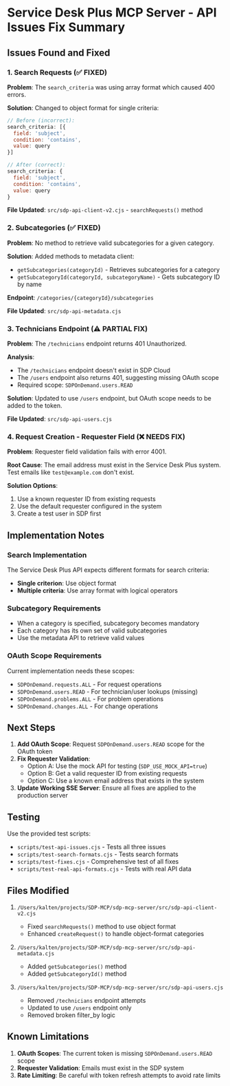 # Service Desk Plus MCP Server - API Issues Fix Summary

## Issues Found and Fixed

### 1. Search Requests (✅ FIXED)
**Problem**: The `search_criteria` was using array format which caused 400 errors.

**Solution**: Changed to object format for single criteria:
```javascript
// Before (incorrect):
search_criteria: [{
  field: 'subject',
  condition: 'contains',
  value: query
}]

// After (correct):
search_criteria: {
  field: 'subject',
  condition: 'contains',
  value: query
}
```

**File Updated**: `src/sdp-api-client-v2.cjs` - `searchRequests()` method

### 2. Subcategories (✅ FIXED)
**Problem**: No method to retrieve valid subcategories for a given category.

**Solution**: Added methods to metadata client:
- `getSubcategories(categoryId)` - Retrieves subcategories for a category
- `getSubcategoryId(categoryId, subcategoryName)` - Gets subcategory ID by name

**Endpoint**: `/categories/{categoryId}/subcategories`

**File Updated**: `src/sdp-api-metadata.cjs`

### 3. Technicians Endpoint (⚠️ PARTIAL FIX)
**Problem**: The `/technicians` endpoint returns 401 Unauthorized.

**Analysis**: 
- The `/technicians` endpoint doesn't exist in SDP Cloud
- The `/users` endpoint also returns 401, suggesting missing OAuth scope
- Required scope: `SDPOnDemand.users.READ`

**Solution**: Updated to use `/users` endpoint, but OAuth scope needs to be added to the token.

**File Updated**: `src/sdp-api-users.cjs`

### 4. Request Creation - Requester Field (❌ NEEDS FIX)
**Problem**: Requester field validation fails with error 4001.

**Root Cause**: The email address must exist in the Service Desk Plus system. Test emails like `test@example.com` don't exist.

**Solution Options**:
1. Use a known requester ID from existing requests
2. Use the default requester configured in the system
3. Create a test user in SDP first

## Implementation Notes

### Search Implementation
The Service Desk Plus API expects different formats for search criteria:
- **Single criterion**: Use object format
- **Multiple criteria**: Use array format with logical operators

### Subcategory Requirements
- When a category is specified, subcategory becomes mandatory
- Each category has its own set of valid subcategories
- Use the metadata API to retrieve valid values

### OAuth Scope Requirements
Current implementation needs these scopes:
- `SDPOnDemand.requests.ALL` - For request operations
- `SDPOnDemand.users.READ` - For technician/user lookups (missing)
- `SDPOnDemand.problems.ALL` - For problem operations
- `SDPOnDemand.changes.ALL` - For change operations

## Next Steps

1. **Add OAuth Scope**: Request `SDPOnDemand.users.READ` scope for the OAuth token
2. **Fix Requester Validation**: 
   - Option A: Use the mock API for testing (`SDP_USE_MOCK_API=true`)
   - Option B: Get a valid requester ID from existing requests
   - Option C: Use a known email address that exists in the system
3. **Update Working SSE Server**: Ensure all fixes are applied to the production server

## Testing

Use the provided test scripts:
- `scripts/test-api-issues.cjs` - Tests all three issues
- `scripts/test-search-formats.cjs` - Tests search formats
- `scripts/test-fixes.cjs` - Comprehensive test of all fixes
- `scripts/test-real-api-formats.cjs` - Tests with real API data

## Files Modified

1. `/Users/kalten/projects/SDP-MCP/sdp-mcp-server/src/sdp-api-client-v2.cjs`
   - Fixed `searchRequests()` method to use object format
   - Enhanced `createRequest()` to handle object-format categories

2. `/Users/kalten/projects/SDP-MCP/sdp-mcp-server/src/sdp-api-metadata.cjs`
   - Added `getSubcategories()` method
   - Added `getSubcategoryId()` method

3. `/Users/kalten/projects/SDP-MCP/sdp-mcp-server/src/sdp-api-users.cjs`
   - Removed `/technicians` endpoint attempts
   - Updated to use `/users` endpoint only
   - Removed broken filter_by logic

## Known Limitations

1. **OAuth Scopes**: The current token is missing `SDPOnDemand.users.READ` scope
2. **Requester Validation**: Emails must exist in the SDP system
3. **Rate Limiting**: Be careful with token refresh attempts to avoid rate limits
